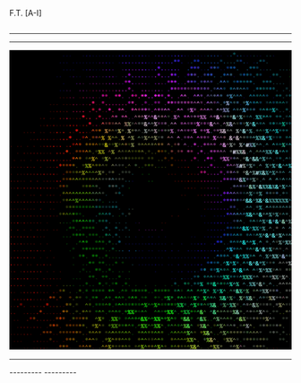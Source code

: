 F.T. [A-I]

```

```
--------------
<hr>


![](/assets/prophile01.webp)

<hr>
---------
---------

![]()
